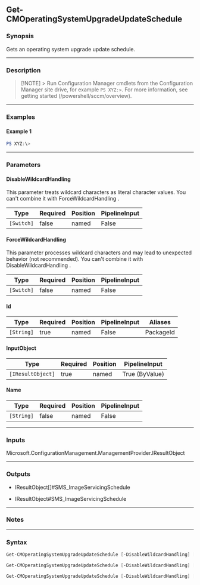 Get-CMOperatingSystemUpgradeUpdateSchedule
------------------------------------------




### Synopsis
Gets an operating system upgrade update schedule.



---


### Description

> [!NOTE] > Run Configuration Manager cmdlets from the Configuration Manager site drive, for example `PS XYZ:>`. For more information, see getting started (/powershell/sccm/overview).



---


### Examples
#### Example 1
```PowerShell
PS XYZ:\>
```



---


### Parameters
#### **DisableWildcardHandling**

This parameter treats wildcard characters as literal character values. You can't combine it with ForceWildcardHandling .






|Type      |Required|Position|PipelineInput|
|----------|--------|--------|-------------|
|`[Switch]`|false   |named   |False        |



#### **ForceWildcardHandling**

This parameter processes wildcard characters and may lead to unexpected behavior (not recommended). You can't combine it with DisableWildcardHandling .






|Type      |Required|Position|PipelineInput|
|----------|--------|--------|-------------|
|`[Switch]`|false   |named   |False        |



#### **Id**








|Type      |Required|Position|PipelineInput|Aliases  |
|----------|--------|--------|-------------|---------|
|`[String]`|true    |named   |False        |PackageId|



#### **InputObject**








|Type             |Required|Position|PipelineInput |
|-----------------|--------|--------|--------------|
|`[IResultObject]`|true    |named   |True (ByValue)|



#### **Name**








|Type      |Required|Position|PipelineInput|
|----------|--------|--------|-------------|
|`[String]`|false   |named   |False        |





---


### Inputs
Microsoft.ConfigurationManagement.ManagementProvider.IResultObject





---


### Outputs
* IResultObject[]#SMS_ImageServicingSchedule


* IResultObject#SMS_ImageServicingSchedule






---


### Notes




---


### Syntax
```PowerShell
Get-CMOperatingSystemUpgradeUpdateSchedule [-DisableWildcardHandling] [-ForceWildcardHandling] -Id <String> [<CommonParameters>]
```
```PowerShell
Get-CMOperatingSystemUpgradeUpdateSchedule [-DisableWildcardHandling] [-ForceWildcardHandling] -InputObject <IResultObject> [<CommonParameters>]
```
```PowerShell
Get-CMOperatingSystemUpgradeUpdateSchedule [-DisableWildcardHandling] [-ForceWildcardHandling] [-Name <String>] [<CommonParameters>]
```

